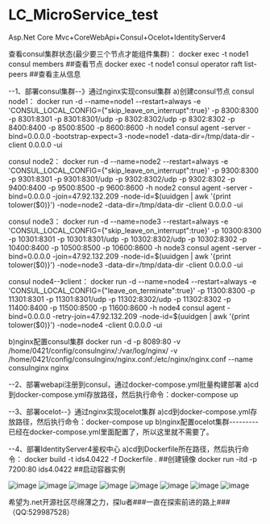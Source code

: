 # LC_MicroService_test
Asp.Net Core Mvc+CoreWebApi+Consul+Ocelot+IdentityServer4

查看consul集群状态(最少要三个节点才能组件集群)：
docker exec -t node1 consul members   ##查看节点
docker exec -t node1 consul operator raft list-peers   ##查看主从信息

--1、部署consul集群--》通过nginx实现consul集群
a)创建consul节点
consul node1：
docker run -d --name=node1 --restart=always -e 'CONSUL_LOCAL_CONFIG={"skip_leave_on_interrupt":true}' -p 8300:8300 -p 8301:8301 -p 8301:8301/udp -p 8302:8302/udp -p 8302:8302 -p 8400:8400 -p 8500:8500 -p 8600:8600 -h node1 consul agent -server -bind=0.0.0.0 -bootstrap-expect=3 -node=node1 -data-dir=/tmp/data-dir -client 0.0.0.0 -ui

consul node2：
docker run -d --name=node2 --restart=always -e 'CONSUL_LOCAL_CONFIG={"skip_leave_on_interrupt":true}' -p 9300:8300 -p 9301:8301 -p 9301:8301/udp -p 9302:8302/udp -p 9302:8302 -p 9400:8400 -p 9500:8500 -p 9600:8600 -h node2 consul agent -server -bind=0.0.0.0 -join=47.92.132.209 -node-id=$(uuidgen | awk '{print tolower($0)}') -node=node2 -data-dir=/tmp/data-dir -client 0.0.0.0 -ui

consul node3：
docker run -d --name=node3 --restart=always -e 'CONSUL_LOCAL_CONFIG={"skip_leave_on_interrupt":true}' -p 10300:8300 -p 10301:8301 -p 10301:8301/udp -p 10302:8302/udp -p 10302:8302 -p 10400:8400 -p 10500:8500 -p 10600:8600 -h node3 consul agent -server -bind=0.0.0.0 -join=47.92.132.209 -node-id=$(uuidgen | awk '{print tolower($0)}') -node=node3 -data-dir=/tmp/data-dir -client 0.0.0.0 -ui

consul node4--》client：
docker run -d --name=node4 --restart=always -e 'CONSUL_LOCAL_CONFIG={"leave_on_terminate":true}' -p 11300:8300 -p 11301:8301 -p 11301:8301/udp -p 11302:8302/udp -p 11302:8302 -p 11400:8400 -p 11500:8500 -p 11600:8600 -h node4 consul agent -bind=0.0.0.0 -retry-join=47.92.132.209 -node-id=$(uuidgen | awk '{print tolower($0)}') -node=node4 -client 0.0.0.0 -ui

b)nginx配置consul集群
docker run -d -p 8089:80 -v /home/0421/config/consulnginx/:/var/log/nginx/ -v /home/0421/config/consulnginx/nginx.conf:/etc/nginx/nginx.conf --name consulnginx nginx

--2、部署webapi注册到consul，通过docker-compose.yml批量构建部署
a)cd到docker-compose.yml存放路径，然后执行命令：docker-compose up

--3、部署ocelot--》通过nginx实现ocelot集群
a)cd到docker-compose.yml存放路径，然后执行命令：docker-compose up
b)nginx配置ocelot集群---------已经在docker-compose.yml里面配置了，所以这里就不需要了。

--4、部署IdentityServer4鉴权中心
a)cd到Dockerfile所在路径，然后执行命令：
docker build -t ids4.0422 -f Dockerfile .    ##创建镜像
docker run -itd -p 7200:80 ids4.0422        ##启动容器实例



![image](https://user-images.githubusercontent.com/26539681/115856742-719e9a00-a45f-11eb-8a9d-516de89b5ae0.png)
![image](https://user-images.githubusercontent.com/26539681/115855555-f2f52d00-a45d-11eb-9afc-d5f47c5b1ef4.png)
![image](https://user-images.githubusercontent.com/26539681/115858295-559bf800-a461-11eb-9b49-a70e63c95da0.png)
![image](https://user-images.githubusercontent.com/26539681/115856165-bbd34b80-a45e-11eb-8d99-007a9ac0d7df.png)
![image](https://user-images.githubusercontent.com/26539681/115857359-2cc73300-a460-11eb-91f5-beebd372a342.png)
![image](https://user-images.githubusercontent.com/26539681/115857447-49fc0180-a460-11eb-94f1-e4f5d83faee7.png)
![image](https://user-images.githubusercontent.com/26539681/115857469-51230f80-a460-11eb-8493-26d99528d948.png)
![image](https://user-images.githubusercontent.com/26539681/115858056-11a8f300-a461-11eb-9808-f9bf491d2384.png)

希望为.net开源社区尽绵薄之力，探lu者###一直在探索前进的路上###（QQ:529987528）
